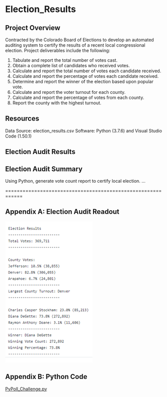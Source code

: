 # Election_Results
 
## Project Overview
Contracted by the Colorado Board of Elections to develop an automated auditing system to certify the results of a recent local congressional election.  Project deliverables include the following:  

  1. Tabulate and report the total number of votes cast.
  2. Obtain a complete list of candidates who received votes.
  3. Calculate and report the total number of votes each candidate received.
  4. Calculate and report the percentage of votes each candidate received.
  5. Determine and report the winner of the election based upon popular vote.
  6. Calculate and report the voter turnout for each county. 
  7. Calculate and report the percentage of votes from each county.
  8. Report the county with the highest turnout.
  
  
## Resources
Data Source: election_results.csv
Software:  Python (3.7.6) and Visual Studio Code (1.50.1)


## Election Audit Results




## Election Audit Summary
Using Python, generate vote count report to certify local election. ...


============================================================
## Appendix A: Election Audit Readout
![election_analysis](https://github.com/MikeHankinson/Election_Results/blob/main/analysis/election_analysis.PNG)


## Appendix B: Python Code
[PyPoll_Challenge.py]( https://github.com/MikeHankinson/Election_Results/blob/main/PyPoll_Challenge.py)



